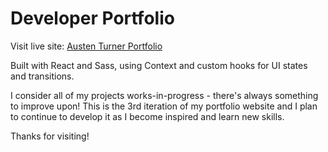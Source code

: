 # Developer Portfolio

Visit live site: [Austen Turner Portfolio](https://austenpturner.github.io/portfolio/)

Built with React and Sass, using Context and custom hooks for UI states and transitions.

I consider all of my projects works-in-progress - there's always something to improve upon! This is the 3rd iteration of my portfolio website and I plan to continue to develop it as I become inspired and learn new skills.

Thanks for visiting!
